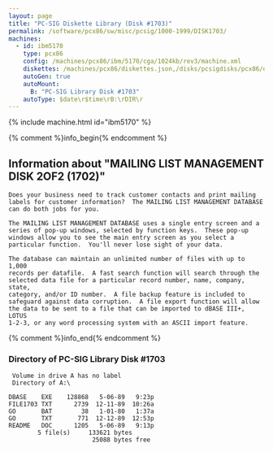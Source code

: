 ```yaml
---
layout: page
title: "PC-SIG Diskette Library (Disk #1703)"
permalink: /software/pcx86/sw/misc/pcsig/1000-1999/DISK1703/
machines:
  - id: ibm5170
    type: pcx86
    config: /machines/pcx86/ibm/5170/cga/1024kb/rev3/machine.xml
    diskettes: /machines/pcx86/diskettes.json,/disks/pcsigdisks/pcx86/diskettes.json
    autoGen: true
    autoMount:
      B: "PC-SIG Library Disk #1703"
    autoType: $date\r$time\rB:\rDIR\r
---
```


{% include machine.html id="ibm5170" %}

{% comment %}info_begin{% endcomment %}

## Information about "MAILING LIST MANAGEMENT DISK 2OF2 (1702)"

    Does your business need to track customer contacts and print mailing
    labels for customer information?  The MAILING LIST MANAGEMENT DATABASE
    can do both jobs for you.
    
    The MAILING LIST MANAGEMENT DATABASE uses a single entry screen and a
    series of pop-up windows, selected by function keys.  These pop-up
    windows allow you to see the main entry screen as you select a
    particular function.  You'll never lose sight of your data.
    
    The database can maintain an unlimited number of files with up to 1,000
    records per datafile.  A fast search function will search through the
    selected data file for a particular record number, name, company,
    state,
    category, and/or ID number.  A file backup feature is included to
    safeguard against data corruption.  A file export function will allow
    the data to be sent to a file that can be imported to dBASE III+, LOTUS
    1-2-3, or any word processing system with an ASCII import feature.
{% comment %}info_end{% endcomment %}


### Directory of PC-SIG Library Disk #1703

     Volume in drive A has no label
     Directory of A:\

    DBASE    EXE    128868   5-06-89   9:23p
    FILE1703 TXT      2739  12-11-89  10:26a
    GO       BAT        38   1-01-80   1:37a
    GO       TXT       771  12-12-89  12:53p
    README   DOC      1205   5-06-89   9:13p
            5 file(s)     133621 bytes
                           25088 bytes free
